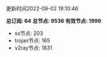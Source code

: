 更新时间2022-09-02 19:10:46

**总订阅: 64**
**总节点: 9536**
**有效节点: 1999**
- ss节点: 203
- trojan节点: 165
- v2ray节点: 1631
